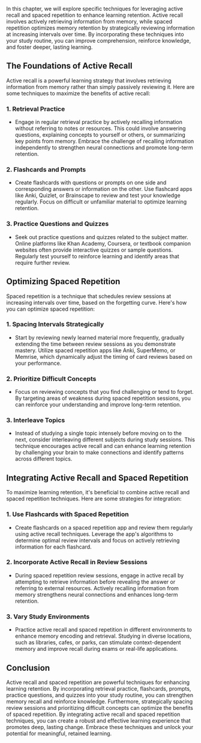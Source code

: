 
In this chapter, we will explore specific techniques for leveraging active recall and spaced repetition to enhance learning retention. Active recall involves actively retrieving information from memory, while spaced repetition optimizes memory retention by strategically reviewing information at increasing intervals over time. By incorporating these techniques into your study routine, you can improve comprehension, reinforce knowledge, and foster deeper, lasting learning.

The Foundations of Active Recall
--------------------------------

Active recall is a powerful learning strategy that involves retrieving information from memory rather than simply passively reviewing it. Here are some techniques to maximize the benefits of active recall:

### 1. Retrieval Practice

* Engage in regular retrieval practice by actively recalling information without referring to notes or resources. This could involve answering questions, explaining concepts to yourself or others, or summarizing key points from memory. Embrace the challenge of recalling information independently to strengthen neural connections and promote long-term retention.

### 2. Flashcards and Prompts

* Create flashcards with questions or prompts on one side and corresponding answers or information on the other. Use flashcard apps like Anki, Quizlet, or Brainscape to review and test your knowledge regularly. Focus on difficult or unfamiliar material to optimize learning retention.

### 3. Practice Questions and Quizzes

* Seek out practice questions and quizzes related to the subject matter. Online platforms like Khan Academy, Coursera, or textbook companion websites often provide interactive quizzes or sample questions. Regularly test yourself to reinforce learning and identify areas that require further review.

Optimizing Spaced Repetition
----------------------------

Spaced repetition is a technique that schedules review sessions at increasing intervals over time, based on the forgetting curve. Here's how you can optimize spaced repetition:

### 1. Spacing Intervals Strategically

* Start by reviewing newly learned material more frequently, gradually extending the time between review sessions as you demonstrate mastery. Utilize spaced repetition apps like Anki, SuperMemo, or Memrise, which dynamically adjust the timing of card reviews based on your performance.

### 2. Prioritize Difficult Concepts

* Focus on reviewing concepts that you find challenging or tend to forget. By targeting areas of weakness during spaced repetition sessions, you can reinforce your understanding and improve long-term retention.

### 3. Interleave Topics

* Instead of studying a single topic intensely before moving on to the next, consider interleaving different subjects during study sessions. This technique encourages active recall and can enhance learning retention by challenging your brain to make connections and identify patterns across different topics.

Integrating Active Recall and Spaced Repetition
-----------------------------------------------

To maximize learning retention, it's beneficial to combine active recall and spaced repetition techniques. Here are some strategies for integration:

### 1. Use Flashcards with Spaced Repetition

* Create flashcards on a spaced repetition app and review them regularly using active recall techniques. Leverage the app's algorithms to determine optimal review intervals and focus on actively retrieving information for each flashcard.

### 2. Incorporate Active Recall in Review Sessions

* During spaced repetition review sessions, engage in active recall by attempting to retrieve information before revealing the answer or referring to external resources. Actively recalling information from memory strengthens neural connections and enhances long-term retention.

### 3. Vary Study Environments

* Practice active recall and spaced repetition in different environments to enhance memory encoding and retrieval. Studying in diverse locations, such as libraries, cafes, or parks, can stimulate context-dependent memory and improve recall during exams or real-life applications.

Conclusion
----------

Active recall and spaced repetition are powerful techniques for enhancing learning retention. By incorporating retrieval practice, flashcards, prompts, practice questions, and quizzes into your study routine, you can strengthen memory recall and reinforce knowledge. Furthermore, strategically spacing review sessions and prioritizing difficult concepts can optimize the benefits of spaced repetition. By integrating active recall and spaced repetition techniques, you can create a robust and effective learning experience that promotes deep, lasting change. Embrace these techniques and unlock your potential for meaningful, retained learning.
